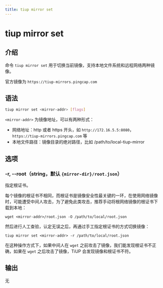 ```yaml
---
title: tiup mirror set
---
```


# tiup mirror set

## 介绍

命令 `tiup mirror set` 用于切换当前镜像，支持本地文件系统和远程网络两种镜像。

官方镜像为 `https://tiup-mirrors.pingcap.com`

## 语法

```sh
tiup mirror set <mirror-addr> [flags]
```

`<mirror-addr>` 为镜像地址，可以有两种形式：

- 网络地址：http 或者 https 开头，如 `http://172.16.5.5:8080`，`https://tiup-mirrors.pingcap.com` 等
- 本地文件路径：镜像目录的绝对路径，比如 /path/to/local-tiup-mirror

## 选项

### -r, --root（string，默认 `{mirror-dir}/root.json`）

指定根证书。

每个镜像的根证书不相同，而根证书是镜像安全性最关键的一环，在使用网络镜像时，可能遭受中间人攻击，为了避免此类攻击，推荐手动将根网络镜像的根证书下载到本地：

```
wget <mirror-addr>/root.json -O /path/to/local/root.json
```

然后进行人工查验，认定无误之后，再通过手工指定根证书的方式切换镜像：

```
tiup mirror set <mirror-addr> -r /path/to/local/root.json
```

在这种操作方式下，如果中间人在 `wget` 之前攻击了镜像，我们能发现根证书不正确，如果在 `wget` 之后攻击了镜像，TiUP 会发现镜像和根证书不符。

## 输出

无